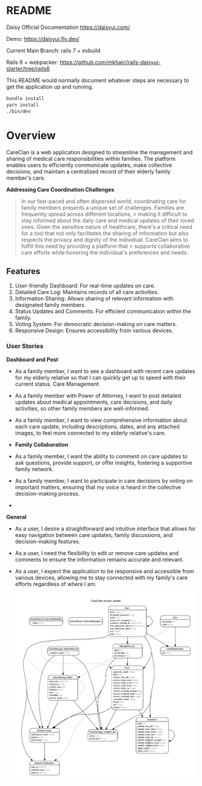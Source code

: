 # README
Daisy Official Documentation https://daisyui.com/

Demo: https://daisyui.fly.dev/

Current Main Branch: rails 7 + esbuild

Rails 6 + webpacker: https://github.com/mkhairi/rails-daisyui-starter/tree/rails6

This README would normally document whatever steps are necessary to get the
application up and running.

```sh
bundle install
yarn install
./bin/dev
```
# Overview

CareClan is a web application designed to streamline the management and sharing of medical care responsibilities within families. The platform enables users to efficiently communicate updates, make collective decisions, and maintain a centralized record of their elderly family member's care.

**Addressing Care Coordination Challenges**

> In our fast-paced and often dispersed world, coordinating care for family members presents a unique set of challenges. Families are frequently spread across different locations, > making it difficult to stay informed about the daily care and medical updates of their loved ones. Given the sensitive nature of healthcare, there's a critical need for a tool
> that not only facilitates the sharing of information but also respects the privacy and dignity of the individual. CareClan aims to fulfill this need by providing a platform that > supports collaborative care efforts while honoring the individual's preferences and needs.

## Features

1. User-friendly Dashboard: For real-time updates on care.
2. Detailed Care Log: Maintains records of all care activities.
3. Information Sharing: Allows sharing of relevant information with designated family members.
4. Status Updates and Comments: For efficient communication within the family.
5. Voting System: For democratic decision-making on care matters.
6. Responsive Design: Ensures accessibility from various devices.

### User Stories

**Dashboard and Post**

- As a family member, I want to see a dashboard with recent care updates for my elderly relative so that I can quickly get up to speed with their current status.
Care Management
- As a family member with Power of Attorney, I want to post detailed updates about medical appointments, care decisions, and daily activities, so other family members are well-informed.
- As a family member, I want to view comprehensive information about each care update, including descriptions, dates, and any attached images, to feel more connected to my elderly relative's care.
- 
  **Family Collaboration**
  
- As a family member, I want the ability to comment on care updates to ask questions, provide support, or offer insights, fostering a supportive family network.
- As a family member, I want to participate in care decisions by voting on important matters, ensuring that my voice is heard in the collective decision-making process.
- 
**General**
  
- As a user, I desire a straightforward and intuitive interface that allows for easy navigation between care updates, family discussions, and decision-making features.
- As a user, I need the flexibility to edit or remove care updates and comments to ensure the information remains accurate and relevant.
- As a user, I expect the application to be responsive and accessible from various devices, allowing me to stay connected with my family's care efforts regardless of where I am.

  ![CareClan Entity Relationship Model](/app/assets/images/erd.jpeg)
